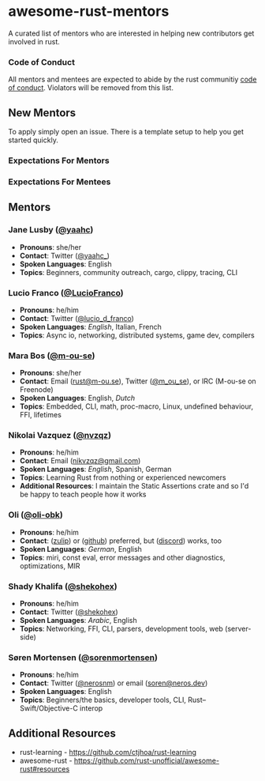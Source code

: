 # awesome-rust-mentors

A curated list of mentors who are interested in helping new contributors get involved in rust.

### Code of Conduct

All mentors and mentees are expected to abide by the rust communitiy [code of conduct](https://github.com/rust-lang/rust/blob/master/CODE_OF_CONDUCT.md). Violators will be removed from this list.

## New Mentors

To apply simply open an issue. There is a template setup to help you get started quickly.

### Expectations For Mentors

### Expectations For Mentees

## Mentors

### Jane Lusby ([@yaahc](https://github.com/yaahc))
* **Pronouns**: she/her
* **Contact**: Twitter ([@yaahc_](https://twitter.com/yaahc_))
* **Spoken Languages**: English
* **Topics**: Beginners, community outreach, cargo, clippy, tracing, CLI

### Lucio Franco ([@LucioFranco](https://github.com/LucioFranco))
* **Pronouns**: he/him
* **Contact**: Twitter ([@lucio_d_franco](https://twitter.com/lucio_d_franco))
* **Spoken Languages**: _English_, Italian, French
* **Topics**: Async io, networking, distributed systems, game dev, compilers

### Mara Bos ([@m-ou-se](https://github.com/m-ou-se))
* **Pronouns**: she/her
* **Contact**: Email ([rust@m-ou.se](mailto:rust@m-ou.se)), Twitter ([@m_ou_se](https://twitter.com/m_ou_se)), or IRC (M-ou-se on Freenode)
* **Spoken Languages**: English, _Dutch_
* **Topics**: Embedded, CLI, math, proc-macro, Linux, undefined behaviour, FFI, lifetimes

### Nikolai Vazquez ([@nvzqz](https://github.com/nvzqz))
* **Pronouns**: he/him
* **Contact**: Email ([nikvzqz@gmail.com](mailto:nikvzqz@gmail.com))
* **Spoken Languages**: _English_, Spanish, German
* **Topics**: Learning Rust from nothing or experienced newcomers
* **Additional Resources**: I maintain the Static Assertions crate and so I'd be happy to teach people how it works

### Oli ([@oli-obk](https://github.com/oli-obk))
* **Pronouns**: he/him
* **Contact**: ([zulip](https://rust-lang.zulipchat.com/#narrow/stream/146212-t-compiler.2Fconst-eval)) or ([github](https://github.com/oli-obk)) preferred, but ([discord](https://discordapp.com/invite/rust-lang)) works, too
* **Spoken Languages**: _German_, English
* **Topics**: miri, const eval, error messages and other diagnostics, optimizations, MIR

### Shady Khalifa ([@shekohex](https://github.com/shekohex))
* **Pronouns**: he/him
* **Contact**: Twitter ([@shekohex](https://twitter.com/ShekoHex))
* **Spoken Languages**: _Arabic_, English
* **Topics**: Networking, FFI, CLI, parsers, development tools, web (server-side)

### Søren Mortensen ([@sorenmortensen](https://github.com/sorenmortensen))
* **Pronouns**: he/him
* **Contact**: Twitter ([@nerosnm](https://twitter.com/nerosnm)) or email ([soren@neros.dev](mailto:soren@neros.dev))
* **Spoken Languages**: English
* **Topics**: Beginners/the basics, developer tools, CLI, Rust–Swift/Objective-C interop

## Additional Resources
* rust-learning - https://github.com/ctjhoa/rust-learning
* awesome-rust - https://github.com/rust-unofficial/awesome-rust#resources
